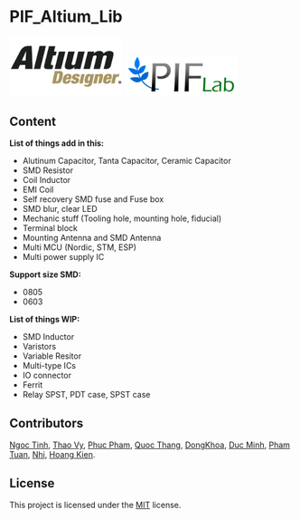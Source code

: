 # PIF_Altium_Lib

<img src="./img/altium_logo.png" alt="altium" width="200"/>
<img src="./img/PIF_Lab_logo.png" alt="pif" width="200"/>

## Content

**List of things add in this:**

- Alutinum Capacitor, Tanta Capacitor, Ceramic Capacitor
- SMD Resistor
- Coil Inductor
- EMI Coil
- Self recovery SMD fuse and Fuse box
- SMD blur, clear LED
- Mechanic stuff (Tooling hole, mounting hole, fiducial)
- Terminal block
- Mounting Antenna and SMD Antenna
- Multi MCU (Nordic, STM, ESP)
- Multi power supply IC

**Support size SMD:**

- 0805
- 0603

**List of things WIP:**

- SMD Inductor
- Varistors
- Variable Resitor
- Multi-type ICs
- IO connector
- Ferrit
- Relay SPST, PDT case, SPST case

## Contributors

[Ngoc Tinh](https://github.com/Hnit3003), [Thao Vy](https://github.com/Vytran4642), [Phuc Pham](https://github.com/phucpham3450543), [Quoc Thang](https://github.com/QuocThang2404), [DongKhoa](https://github.com/DONGKHOA), [Duc Minh](https://github.com/hni29m), [Pham Tuan](https://github.com/TransistorTun), [Nhi](https://github.com/Long-Tam), [Hoang Kien](https://github.com/kientran0502).

## License

This project is licensed under the [MIT](LICENSE) license.
